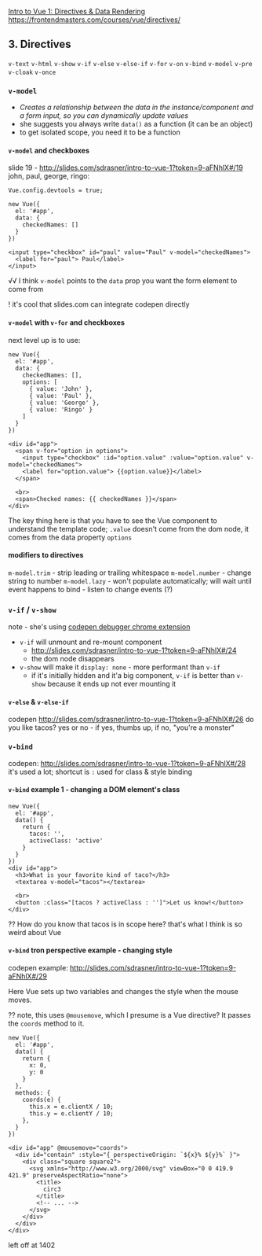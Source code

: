 
[Intro to Vue 1: Directives & Data Rendering](http://slides.com/sdrasner/intro-to-vue-1?token=9-aFNhlX)
https://frontendmasters.com/courses/vue/directives/

## 3. Directives
`v-text`
`v-html`
`v-show`
`v-if`
`v-else`
`v-else-if`
`v-for`
`v-on`
`v-bind`
`v-model`
`v-pre`
`v-cloak`
`v-once`

### `v-model`
* _Creates a relationship between the data in the instance/component 
and a form input, so you can dynamically update values_
* she suggests you always write `data()` as a function (it can be an object)
* to get isolated scope, you need it to be a function

#### `v-model` and checkboxes
slide 19 - http://slides.com/sdrasner/intro-to-vue-1?token=9-aFNhlX#/19
john, paul, george, ringo: 

```
Vue.config.devtools = true;

new Vue({
  el: '#app',
  data: {
    checkedNames: []
  }
})

<input type="checkbox" id="paul" value="Paul" v-model="checkedNames">
  <label for="paul"> Paul</label>
</input>
```

√√ I think `v-model` points to the `data` prop you want the form element to come from

! it's cool that slides.com can integrate codepen directly

#### `v-model` with `v-for` and checkboxes
next level up is to use: 

```
new Vue({
  el: '#app',
  data: {
    checkedNames: [],
    options: [
      { value: 'John' },
      { value: 'Paul' },
      { value: 'George' },
      { value: 'Ringo' }
    ]
  }
})

<div id="app">
  <span v-for="option in options">
    <input type="checkbox" :id="option.value" :value="option.value" v-model="checkedNames">
    <label for="option.value"> {{option.value}}</label>
  </span>

  <br>
  <span>Checked names: {{ checkedNames }}</span>
</div>
```

The key thing here is that you have to see the Vue component to understand the template code;
`.value` doesn't come from the dom node, it comes from the data property `options`

#### modifiers to directives
`m-model.trim` - strip leading or trailing whitespace
`m-model.number` - change string to number
`m-model.lazy` - won't populate automatically; will wait until event happens to bind - listen to change events (?)

### `v-if` / `v-show`
note - she's using [codepen debugger chrome extension](https://chrome.google.com/webstore/detail/codopen/agnkphdgffianchpipdbkeaclfbobaak)

* `v-if` will unmount and re-mount component
  * http://slides.com/sdrasner/intro-to-vue-1?token=9-aFNhlX#/24
  * the dom node disappears
* `v-show` will make it `display: none` - more performant than `v-if`
  * if it's initially hidden and it'a big component, `v-if` is better than `v-show` because it ends up not ever mounting it
  
#### `v-else` & `v-else-if`
codepen http://slides.com/sdrasner/intro-to-vue-1?token=9-aFNhlX#/26
do you like tacos? yes or no - if yes, thumbs up, if no, "you're a monster"

### `v-bind`
codepen: http://slides.com/sdrasner/intro-to-vue-1?token=9-aFNhlX#/28
it's used a lot; shortcut is `:`
used for class & style binding

#### `v-bind` example 1 - changing a DOM element's class
```
new Vue({
  el: '#app',
  data() {
    return {
      tacos: '',
      activeClass: 'active'
    }
  }
})
<div id="app">
  <h3>What is your favorite kind of taco?</h3>
  <textarea v-model="tacos"></textarea>
  
  <br>
  <button :class="[tacos ? activeClass : '']">Let us know!</button>
</div>
```

?? How do you know that tacos is in scope here? that's what I think is so weird about Vue

#### `v-bind` tron perspective example - changing style
codepen example: http://slides.com/sdrasner/intro-to-vue-1?token=9-aFNhlX#/29

Here Vue sets up two variables and changes the style when the 
mouse moves. 

?? note, this uses `@mousemove`, which I presume is a Vue directive? It passes the `coords` method
to it.

```vue
new Vue({
  el: '#app',
  data() {
    return {
      x: 0, 
      y: 0
    }
  },
  methods: {
    coords(e) {
      this.x = e.clientX / 10;
      this.y = e.clientY / 10;
    },
  }
})

<div id="app" @mousemove="coords">
  <div id="contain" :style="{ perspectiveOrigin: `${x}% ${y}%` }">
    <div class="square square2">
      <svg xmlns="http://www.w3.org/2000/svg" viewBox="0 0 419.9 421.9" preserveAspectRatio="none">
        <title>
          circ3
        </title>
        <!-- ... --> 
      </svg>
    </div>
  </div>
</div>
```

left off at 1402